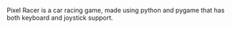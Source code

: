 Pixel Racer is a car racing game, made using python and pygame that has both keyboard and joystick support.

